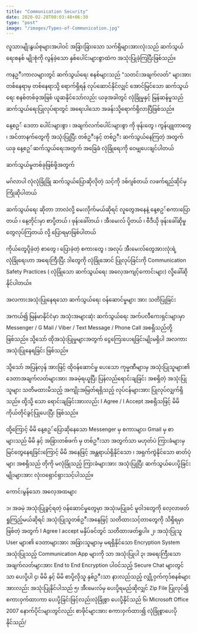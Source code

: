 ```yaml
---
title: "Communication Security"
date: 2020-02-28T00:03:48+06:30
type: "post"
image: "/images/Types-of-Communication.jpg"
---
```

လူသားမျိုးနွယ်စုများအပါဝင် အခြားခြားသော သက်ရှိများအားလုံးသည် ဆက်သွယ်ရေးစနစ် မျိုးစုံကို လွန်ခဲ့သော နှစ်ပေါင်းများစွာထဲက အသုံးပြုခဲ့ကြပြီးဖြစ်သည်။
<!--more-->
 ကနဥ◌ီးကာလများတွင် ဆက်သွယ်‌ရေး စနစ်များသည် "သတင်းအချက်လတ်" များအား တစ်နေရာမှ တစ်နေရာသို့ ရောက်ရှိရန် လုပ်ဆောင်နိုင်လျှင် အောင်မြင်သော ဆက်သွယ်ရေး စနစ်တစ်ခုအဖြစ် ယူဆနိုင်သော်လည်း ယခုအခါတွင် လုံခြုံမှုနှင့် မြန်ဆန်မှုသည် ဆက်သွယ်ရေးပြုလုပ်ရာတွင် အရေးပါသော အခန်းသို့ရောက်ရှိလာပြီဖြစ်သည်။ 


နေ့စဥ◌် ဒေတာ ပေါင်းများစွာ ၊ အချက်လက်ပေါင်းများစွာ ကို ဖုန်းတွေ ၊ ကွန်ပျူတာတွေ ၊ အင်တာနက်တွေကို အသုံးပြုပြီး တစ်ဥ◌ီးနှင့် တစ်ဥ◌ီး ဆက်သွယ်နေကြတဲ့ အတွက် ယခု နေ့စဥ◌်ဆက်သွယ်ရေးအတွက် အခြေခံ လုံခြုံရေးကို ဝေမျှပေးချင်ပါတယ် 

ဆက်သွယ်မှုတစ်ခုဖြစ်ဖို့အတွက် 

မဂ်လာပါ လုံလုံခြုံခြုံ ဆက်သွယ်ပြောဆိုလိုတဲ့ သင့်ကို ဒစ်ဂျစ်တယ် လဖက်ရည်ဆိုင်မှ ကြိုဆိုပါတယ် 

ဆက်သွယ်ရေး ဆိုတာ ဘာလဲလို့ မေးလိုက်မယ်ဆိုရင် လူတွေအနေနဲ့ နေ့စဥ◌်စကားပြောတယ် ၊ နေ့တိုင်းမှာ စာပို့တယ် ၊ ဖုန်းခေါ်တယ် ၊ အီးမေးလ် ပို့တယ် ၊ ဗီဒီယို ဖုန်းခေါ်ဆိုမှုတွေလုပ်ကြတယ် လို့ ပြောရမှာဖြစ်ပါတယ် 

 ကိုယ်တွေပို့ခဲ့တဲ့ စာတွေ ၊ ပြောခဲ့တဲ့ စကားတွေ ၊ အလုပ် အီးမေးလ်တွေအားလုံးရဲ့ လုံခြုံရေးဟာ အရေးကြီးပြီး ဒါတွေကို လုံခြုံအောင် ပြုလုပ်ခြင်းကို  Communication Safety Practices ( လုံခြုံသော ဆက်သွယ်ရေး အလေ့အကျင့်ကောင်းများ) လို့ခေါ်ဆိုနိုင်ပါတယ်။

အလကားအသုံးပြုနေရသော ဆက်သွယ်ရေး ဝန်ဆောင်မှုများ အား သတိပြုခြင်း 

အကယ်၍ မြန်မာနိုင်ငံမှာ အသုံးအများဆုံး ဆက်သွယ်ရေး အက်ပလီကေးရှင်းများမှာ  Messenger / G Mail / Viber / Text Message / Phone Call အစရှိသည်တို့ဖြစ်သည်။ သို့သော် ထိုအသုံးပြုမှုများအတွက် ငွေကြေးပေးရခြင်းမျိုးမရှိပါ အလကား အသုံးပြုနေရခြင်း ဖြစ်သည်။ 

သို့သော် အပြန်လှန် အားဖြင့်  ထိုဝန်ဆောင်မှု ပေးသော ကုမ္မဏီများမှ အသုံးပြုသူများ၏ ဒေတာအချက်လတ်များအား အခမဲ့ရယူပြီး ပြန်လည်ရောင်းချခြင်း အစရှိတဲ့ အသုံးပြုသူများ သတိမထားမိသည့် အကျိုးအမြတ်ရရှိသည့် လုပ်ငန်များအား ပြုလုပ်လျှက်ရှိသည်။ ထို့သို့ သော ရောင်းချခြင်းအားလည်း I Agree / I Accept အစရှိသဖြင့် မိမိ ကိုယ်တိုင်ခွင့်ပြုပေးပြီး ဖြစ်သည်။ 

ထို့ကြောင့် မိမိ နေ့စဥ◌်ပြောဆိုနေသော Messenger မှ စကားများ၊ Gmail မှ စာများသည် မိမိ နှင့် အခြားတစ်ဖက် မှ တစ်ဥ◌ီးသာ အတွက်သာ မဟုတ်ပဲ ကြားခံများမှ မြင်တွေနေရခြင်းကြောင့် မိမိ အနေဖြင့် အန္တရာယ်ရှိနိုင်သော ၊ အရှက်ကွဲနိုင်သော ဓာတ်ပုံများ အစရှိသည် တိုကို မလုံခြုံသည့် ကြားခံများအား အသုံးပြုပြီး ဆက်သွယ်ပေးပို့ခြင်းမျိုးများအား လုံးဝရှောင်ရှားသင့်ပါသည်။ 






ကောင်းမွန်သော အလေ့အထများ 

၁၊ အခမဲ့ အသုံးပြုခွင့်ရတဲ့ ဝန်ဆောင်မှုတွေမှာ အသုံးမပြုခင် မူဝါဒတွေကို လေ့လာဖတ်ရှုကြည့်မယ်ဆိုရင် အသုံးပြုသူတစ်ဥ◌ီးအနေဖြင့် သတိထားသင့်တာတွေကို သိရှိရမှာ ဖြစ်တဲ့ အတွက် I Agree I accept မနှိပ်ခင်တွင် သတိထားဖတ်ရှုပါ။ 
၂၊ အသုံးပြုသူ User များ၏ ဒေတာများအား အခြားသူများမှ မရရှိနိုင်သော Encryption System အသုံးပြုသည့် Communication App များကို သာ အသုံးပြုပါ 
၃၊ အရေးကြီးသော အချက်လတ်များအား End to End Encryption ပါဝင်သည့် Secure Chat များတွင် သာ ပေးပို့ပါ 
၄၊ မိမိ နှင့် မိမိ စာပို့လိုသူ နှစ်ဥ◌ီးသာ နားလည်သည့် လျှို့ဝှက်ကုဒ်စနစ်များအားလည်း အသုံးပြုနိုင်ပါသည် 
၅၊ အီးမေးလ်မှ ပေးပို့ရမည်ဆိုလျှင် Zip File ပြုလုပ်၍ စကားဝှက်ထားကာ ပေးပို့ခြင်းဖြင့်လည်းလုံခြုံစွာ ပေးပို့နိုင်သည်
၆၊ Microsoft Office 2007 နောက်ပိုင်းများတွင်လည်း စာဖိုင်များအား စကားဝှက်ထား၍ လုံခြုံစွာပေးပိုနိုင်သည်/  

